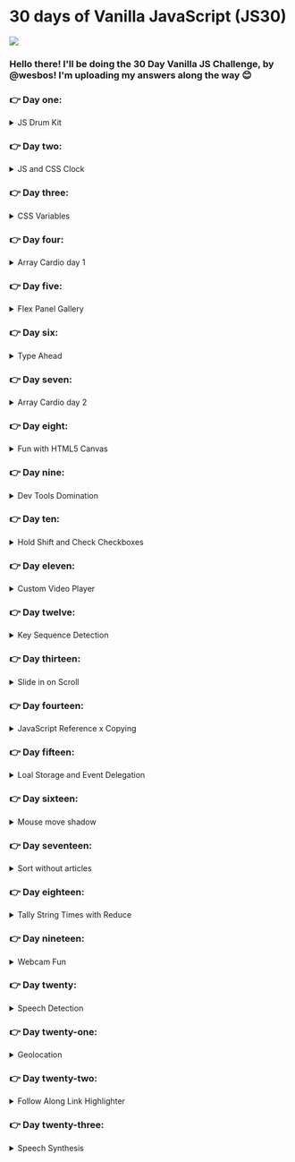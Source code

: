 # 30 days of Vanilla JavaScript (JS30)

![](https://javascript30.com/images/JS3-social-share.png)

### Hello there! I'll be doing the 30 Day Vanilla JS Challenge, by @wesbos! I'm uploading my answers along the way 😊

### 👉 Day one:

<details markdown='1'><summary>JS Drum Kit</summary>
Thoughts: Created a drum kit. When you play one of the available keys on your keyboard, it makes a sound. Learned a little about
Event Listeners and how to do things without JQuery, only vanilla JavaScript.
</details>

### 👉 Day two:

<details markdown='1'><summary>JS and CSS Clock</summary>
Thoughts: Created an analog clock that works according to your computer time. Learned about CSS' transition & transform.
</details>

### 👉 Day three:

<details markdown='1'><summary>CSS Variables</summary>
Thoughts: This time, I learned about the global scope CSS variables, and how you can update their values with JS. Using this concept, it was possible to create a sort of interactive picture, where you can define the size and color of the borders, besides the blur, using HTML'S range input types. Also got to know data attributes (store custom data) and dataset (an object that will contain all the data attributes of that specific element).
</details>

### 👉 Day four:

<details markdown='1'><summary> Array Cardio day 1</summary>
Thoughts: Practiced and learned a bunch of array methods! Like sort and reduce.
</details>

### 👉 Day five:

<details markdown='1'><summary> Flex Panel Gallery</summary>
Thoughts: Reviewed some CSS' flex properties and classList.toggle, applied when you click on an expandable panel.
</details>

### 👉 Day six:

<details markdown='1'><summary>Type Ahead</summary>
Thoughts: Learned about Fetch API, getting .json() from fetch response, ES6 spread operator.
</details>

### 👉 Day seven:

<details markdown='1'><summary> Array Cardio day 2</summary>
Thoughts: More array methods!
</details>

### 👉 Day eight:

<details markdown='1'><summary>Fun with HTML5 Canvas</summary>
Thoughts: Today was really fun! Learned a bunch about HTML canvas, mouse events and flags.</details>

### 👉 Day nine:

<details markdown='1'><summary>Dev Tools Domination</summary>
Thoughts: Learned some useful Dev tools tricks, like console.group and groupEnd.
</details>

### 👉 Day ten:

<details markdown='1'><summary>Hold Shift and Check Checkboxes</summary>
Thoughts: This is one was fairly simple but the logic was a bit tricky.
</details>

### 👉 Day eleven:

<details markdown='1'><summary> Custom Video Player</summary>
Thoughts: Learned a bunch of video properties (that I knew nothing about) and some new parameters for the EventListener method.
</details>

### 👉 Day twelve:

<details markdown='1'><summary>Key Sequence Detection</summary>
Thoughts: I like to pass keycodes to events handlers, and the cornify website's method was pretty funny.
</details>

### 👉 Day thirteen:

<details markdown='1'><summary>Slide in on Scroll</summary>
Thoughts: Learned a bit of scrollX, scrollY and window events! Tricky math
</details>

### 👉 Day fourteen:

<details markdown='1'><summary>JavaScript Reference x Copying</summary>
Reviwed a bit about Objects and Arrays References versus actually copying them.
</details>

### 👉 Day fifteen:

<details markdown='1'><summary>Loal Storage and Event Delegation</summary>
Learned some useful stuff on local Storage & event delegation.
</details>

### 👉 Day sixteen:

<details markdown='1'><summary>Mouse move shadow</summary>
Learned more about handling mouse events, and using offsetX and offsetY to know where your cursor is.
</details>

### 👉 Day seventeen:

<details markdown='1'><summary>Sort without articles</summary>
Learned how to modify band names to sort them correctly, besides using map and regular expressions.</details>

### 👉 Day eighteen:

<details markdown='1'><summary>Tally String Times with Reduce</summary>
Learned more about 'Array.prototype.reduce()'</details>

### 👉 Day nineteen:

<details markdown='1'><summary>Webcam Fun</summary>
Thoughts: Learned a lot about canvas and pipelining real-time images.</details>

### 👉 Day twenty:

<details markdown='1'><summary>Speech Detection</summary>
Thoughts: It was too much fun today!! I had no idea about all the speech recognition functions on the browser.</details>

### 👉 Day twenty-one:

<details markdown='1'><summary>Geolocation</summary>
Thoughts: Little fun and easy way to use your location to move the compass.</details>

### 👉 Day twenty-two:

<details markdown='1'><summary>Follow Along Link Highlighter</summary>
Thoughts: Learned about the Element.getBoundingClientRect() method, and how it returns a DOMRect object providing information about the size of an element and its position relative to the viewport.</details>

### 👉 Day twenty-three:

<details markdown='1'><summary>Speech Synthesis</summary>
Thoughts: Learned about the SpeechSynthesisUtterance, an interface of the Web Speech API represents that a speech request.</details>
